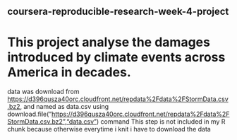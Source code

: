 ## coursera-reproducible-research-week-4-project

# This project analyse the damages introduced by climate events across America in decades.  
data was download from https://d396qusza40orc.cloudfront.net/repdata%2Fdata%2FStormData.csv.bz2, and named as data.csv using download.file(“https://d396qusza40orc.cloudfront.net/repdata%2Fdata%2FStormData.csv.bz2”,“data.csv”) command
This step is not included in my R chunk because otherwise everytime i knit i have to download the data 

